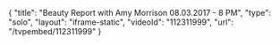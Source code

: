 {
    "title": "Beauty Report with Amy Morrison 08.03.2017 - 8 PM",
    "type": "solo",
    "layout": "iframe-static",
    "videoId": "112311999",
    "url": "\/tvpembed\/112311999"
}